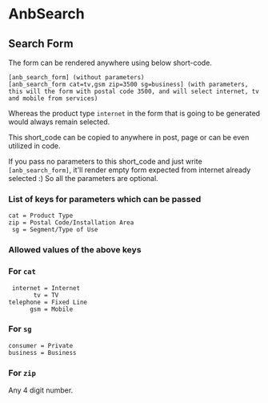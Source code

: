 # AnbSearch

## Search Form
The form can be rendered anywhere using below short-code.

```
[anb_search_form] (without parameters)
[anb_search_form cat=tv,gsm zip=3500 sg=business] (with parameters, this will the form with postal code 3500, and will select internet, tv and mobile from services)
```

Whereas the product type `internet` in the form that is going to be generated would always remain selected.

This short_code can be copied to anywhere in post, page or can be even utilized in code.

If you pass no parameters to this short_code and just write `[anb_search_form]`,
it'll render empty form expected from internet already selected :) So all the parameters are optional.

### List of keys for parameters which can be passed
```text
cat = Product Type
zip = Postal Code/Installation Area
 sg = Segment/Type of Use
```

### Allowed values of the above keys

### For `cat`
```text
 internet = Internet
       tv = TV
telephone = Fixed Line
      gsm = Mobile 
```

### For `sg`
```text
consumer = Private
business = Business 
```

### For `zip`
Any 4 digit number.
